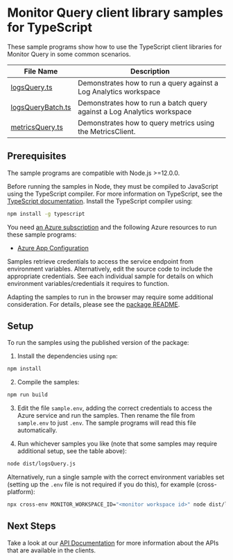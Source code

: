 # Monitor Query client library samples for TypeScript

These sample programs show how to use the TypeScript client libraries for Monitor Query in some common scenarios.

| **File Name**                       | **Description**                                                         |
| ----------------------------------- | ----------------------------------------------------------------------- |
| [logsQuery.ts][logsquery]           | Demonstrates how to run a query against a Log Analytics workspace       |
| [logsQueryBatch.ts][logsquerybatch] | Demonstrates how to run a batch query against a Log Analytics workspace |
| [metricsQuery.ts][metricsquery]     | Demonstrates how to query metrics using the MetricsClient.              |

## Prerequisites

The sample programs are compatible with Node.js >=12.0.0.

Before running the samples in Node, they must be compiled to JavaScript using the TypeScript compiler. For more information on TypeScript, see the [TypeScript documentation][typescript]. Install the TypeScript compiler using:

```bash
npm install -g typescript
```

You need [an Azure subscription][freesub] and the following Azure resources to run these sample programs:

- [Azure App Configuration][createinstance_azureappconfiguration]

Samples retrieve credentials to access the service endpoint from environment variables. Alternatively, edit the source code to include the appropriate credentials. See each individual sample for details on which environment variables/credentials it requires to function.

Adapting the samples to run in the browser may require some additional consideration. For details, please see the [package README][package].

## Setup

To run the samples using the published version of the package:

1. Install the dependencies using `npm`:

```bash
npm install
```

2. Compile the samples:

```bash
npm run build
```

3. Edit the file `sample.env`, adding the correct credentials to access the Azure service and run the samples. Then rename the file from `sample.env` to just `.env`. The sample programs will read this file automatically.

4. Run whichever samples you like (note that some samples may require additional setup, see the table above):

```bash
node dist/logsQuery.js
```

Alternatively, run a single sample with the correct environment variables set (setting up the `.env` file is not required if you do this), for example (cross-platform):

```bash
npx cross-env MONITOR_WORKSPACE_ID="<monitor workspace id>" node dist/logsQuery.js
```

## Next Steps

Take a look at our [API Documentation][apiref] for more information about the APIs that are available in the clients.

[logsquery]: https://github.com/Azure/azure-sdk-for-js/blob/master/sdk/monitor/monitor-query/samples/v1/typescript/src/logsQuery.ts
[logsquerybatch]: https://github.com/Azure/azure-sdk-for-js/blob/master/sdk/monitor/monitor-query/samples/v1/typescript/src/logsQueryBatch.ts
[metricsquery]: https://github.com/Azure/azure-sdk-for-js/blob/master/sdk/monitor/monitor-query/samples/v1/typescript/src/metricsQuery.ts
[apiref]: https://docs.microsoft.com/javascript/api/
[freesub]: https://azure.microsoft.com/free/
[createinstance_azureappconfiguration]: https://docs.microsoft.com/azure/azure-app-configuration/
[package]: https://github.com/Azure/azure-sdk-for-js/tree/master/sdk/monitor/monitor-query/README.md
[typescript]: https://www.typescriptlang.org/docs/home.html
